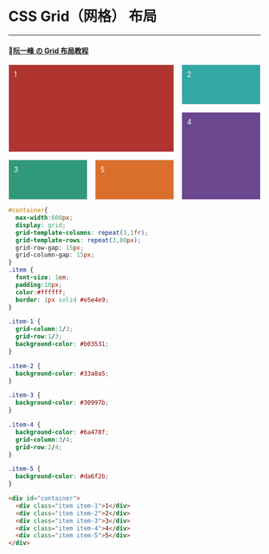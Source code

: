 # CSS Grid（网格） 布局

---

#### 📌[阮一峰 の Grid 布局教程](http://www.ruanyifeng.com/blog/2019/03/grid-layout-tutorial.html)

<div id="container">
  <div class="item item-1">1</div>
  <div class="item item-2">2</div>
  <div class="item item-3">3</div>
  <div class="item item-4">4</div>
  <div class="item item-5">5</div>
</div>

```css
#container{
  max-width:600px;
  display: grid;
  grid-template-columns: repeat(3,1fr);
  grid-template-rows: repeat(3,80px);
  grid-row-gap: 15px;
  grid-column-gap: 15px;
}
.item {
  font-size: 1em;
  padding:10px;
  color:#ffffff;
  border: 1px solid #e5e4e9;
}

.item-1 {
  grid-column:1/3;
  grid-row:1/3;
  background-color: #b03531;
}

.item-2 {
  background-color: #33a8a5;
}

.item-3 {
  background-color: #30997b;
}

.item-4 {
  background-color: #6a478f;
  grid-column:3/4;
  grid-row:2/4;
}

.item-5 {
  background-color: #da6f2b;
}
```

```html
<div id="container">
  <div class="item item-1">1</div>
  <div class="item item-2">2</div>
  <div class="item item-3">3</div>
  <div class="item item-4">4</div>
  <div class="item item-5">5</div>
</div>

```

<style>
#container{
  max-width:600px;
  display: grid;
  grid-template-columns: repeat(3,1fr);
  grid-template-rows: repeat(3,80px);
  grid-row-gap: 15px;
  grid-column-gap: 15px;
}

.item {
  font-size: 1em;
  padding:10px;
  color:#ffffff;
  border: 1px solid #e5e4e9;
}

.item-1 {
  grid-column:1/3;
  grid-row:1/3;
  background-color: #b03531;
}

.item-2 {
  background-color: #33a8a5;
}

.item-3 {
  background-color: #30997b;
}

.item-4 {
  background-color: #6a478f;
  grid-column:3/4;
  grid-row:2/4;
}

.item-5 {
  background-color: #da6f2b;
}
</style>